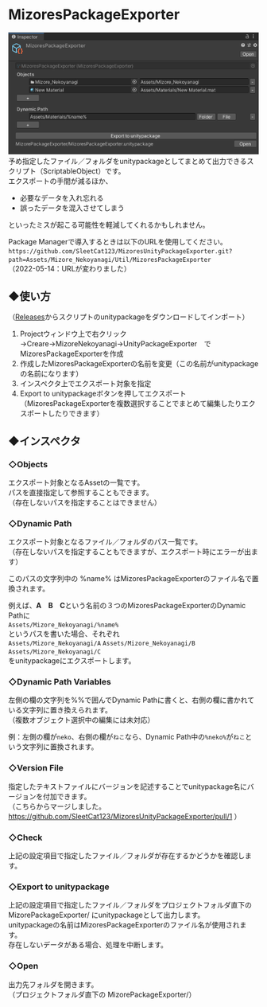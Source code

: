 # MizoresPackageExporter
![Image](Image1b.png)  
予め指定したファイル／フォルダをunitypackageとしてまとめて出力できるスクリプト（ScriptableObject）です。  
エクスポートの手間が減るほか、

* 必要なデータを入れ忘れる  
* 誤ったデータを混入させてしまう  

といったミスが起こる可能性を軽減してくれるかもしれません。
  
Package Managerで導入するときは以下のURLを使用してください。  
`https://github.com/SleetCat123/MizoresUnityPackageExporter.git?path=Assets/Mizore_Nekoyanagi/Util/MizoresPackageExporter`  
（2022-05-14：URLが変わりました）

## ◆使い方
（[Releases](https://github.com/SleetCat123/MizoresUnityPackageExporter/releases)からスクリプトのunitypackageをダウンロードしてインポート）  
1. Projectウィンドウ上で右クリック→Creare→MizoreNekoyanagi→UnityPackageExporter　でMizoresPackageExporterを作成  
2. 作成したMizoresPackageExporterの名前を変更（この名前がunitypackageの名前になります）  
3. インスペクタ上でエクスポート対象を指定  
4. Export to unitypackageボタンを押してエクスポート  
（MizoresPackageExporterを複数選択することでまとめて編集したりエクスポートしたりできます）  

## ◆インスペクタ
### ◇Objects
エクスポート対象となるAssetの一覧です。  
パスを直接指定して参照することもできます。  
（存在しないパスを指定することはできません）


### ◇Dynamic Path
エクスポート対象となるファイル／フォルダのパス一覧です。  
（存在しないパスを指定することもできますが、エクスポート時にエラーが出ます）

このパスの文字列中の %name% はMizoresPackageExporterのファイル名で置換されます。

例えば、**A　B　C**という名前の３つのMizoresPackageExporterのDynamic Pathに  
`Assets/Mizore_Nekoyanagi/%name%`  
というパスを書いた場合、それぞれ  
`Assets/Mizore_Nekoyanagi/A`
`Assets/Mizore_Nekoyanagi/B`
`Assets/Mizore_Nekoyanagi/C`  
をunitypackageにエクスポートします。

### ◇Dynamic Path Variables
左側の欄の文字列を%%で囲んでDynamic Pathに書くと、右側の欄に書かれている文字列に置き換えられます。  
（複数オブジェクト選択中の編集には未対応）  

例：左側の欄が`neko`、右側の欄が`ねこ`なら、Dynamic Path中の`%neko%`が`ねこ`という文字列に置換されます。


### ◇Version File
指定したテキストファイルにバージョンを記述することでunitypackage名にバージョンを付加できます。  
（こちらからマージしました。 https://github.com/SleetCat123/MizoresUnityPackageExporter/pull/1 ）

### ◇Check
上記の設定項目で指定したファイル／フォルダが存在するかどうかを確認します。  

### ◇Export to unitypackage
上記の設定項目で指定したファイル／フォルダをプロジェクトフォルダ直下の MizorePackageExporter/ にunitypackageとして出力します。  
unitypackageの名前はMizoresPackageExporterのファイル名が使用されます。  
存在しないデータがある場合、処理を中断します。

### ◇Open
出力先フォルダを開きます。  
（プロジェクトフォルダ直下の MizorePackageExporter/）
